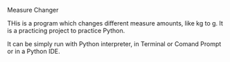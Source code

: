 Measure Changer

THis is a program which changes different measure amounts, like kg to g. It is a practicing project to practice Python. 

It can be simply run with Python interpreter, in Terminal or Comand Prompt or in a Python IDE.